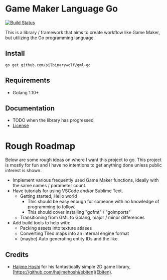 # Game Maker Language Go

[![Build Status](https://travis-ci.org/silbinarywolf/gml-go.svg?branch=master)](https://travis-ci.org/symbiote/silverstripe-gridfieldextensions)

This is a library / framework that aims to create workflow like Game Maker, but utilizing the Go programming language.

## Install

```
go get github.com/silbinarywolf/gml-go
```

## Requirements

* Golang 1.10+

## Documentation

* TODO when the library has progressed
* [License](LICENSE.md)

# Rough Roadmap

Below are some rough ideas on where I want this project to go. 
This project is mostly for fun and I have no intentions to get anything done unless public interest is shown.

* Implement various frequently used Game Maker functions, ideally with the same names / parameter count.
* Have tutorials for using VSCode and/or Sublime Text.
	- Getting started, Hello world
	 	- This should be easy enough for someone with no knowledge of programming to follow.
		- This should cover installing "gofmt" / "goimports"
	- Transitioning from GML to Golang, major / minor differences
* Add build tools to help with:
	- Packing assets into texture atlases
	- Converting Tiled maps into an internal engine format
	- (maybe) Auto generating entity IDs and the like.

## Credits

* [Hajime Hoshi](https://github.com/hajimehoshi/ebiten) for his fantastically simple 2D game library, [https://github.com/hajimehoshi/ebiten](Ebiten).
